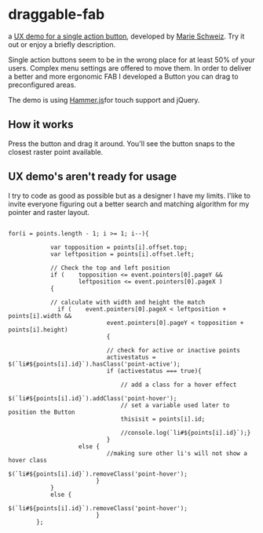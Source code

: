 # draggable-fab

a [UX demo for a single action button](https://marieschweiz.github.io/draggable-fab/), developed by [Marie Schweiz](http://dvsty.com). Try it out or enjoy a briefly description.

Single action buttons seem to be in the wrong place for at least 50% of your users. Complex menu settings are offered to move them. In order to deliver a better and more ergonomic FAB I developed a Button you can drag to preconfigured areas.

The demo is using [Hammer.js](http://hammerjs.github.io/)for touch support and jQuery.

## How it works

Press the button and drag it around. You'll see the button snaps to the closest raster point available.

## UX demo's aren't ready for usage

I try to code as good as possible but as a designer I have my limits. I'like to invite everyone figuring out a better search and matching algorithm for my pointer and raster layout.

```

for(i = points.length - 1; i >= 1; i--){
            
            var topposition = points[i].offset.top;
            var leftposition = points[i].offset.left;

            // Check the top and left position
            if (    topposition <= event.pointers[0].pageY && 
                    leftposition <= event.pointers[0].pageX )
            {
            
            // calculate with width and height the match
              if (    event.pointers[0].pageX < leftposition + points[i].width && 
                            event.pointers[0].pageY < topposition + points[i].height)
                            {
                            
                            // check for active or inactive points
                            activestatus = $(`li#${points[i].id}`).hasClass('point-active');
                            if (activestatus === true){

                                // add a class for a hover effect
                                $(`li#${points[i].id}`).addClass('point-hover');
                                // set a variable used later to position the Button
                                thisisit = points[i].id;
                                
                                //console.log(`li#${points[i].id}`);}
                            }
                    else {
                            //making sure other li's will not show a hover class
                            $(`li#${points[i].id}`).removeClass('point-hover');
                         }       
            }
            else {
                            $(`li#${points[i].id}`).removeClass('point-hover');
                         }
        };


```